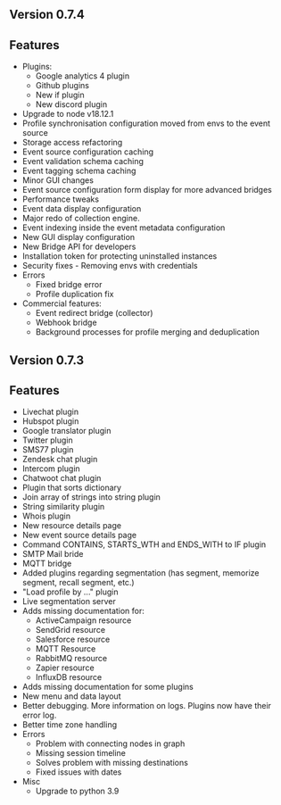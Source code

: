 Version 0.7.4
----------------------------------------------------------

## Features

* Plugins:
  * Google analytics 4 plugin
  * Github plugins
  * New if plugin
  * New discord plugin
* Upgrade to node v18.12.1
* Profile synchronisation configuration moved from envs to the event source
* Storage access refactoring
* Event source configuration caching
* Event validation schema caching
* Event tagging schema caching
* Minor GUI changes
* Event source configuration form display for more advanced bridges
* Performance tweaks
* Event data display configuration 
* Major redo of collection engine.
* Event indexing inside the event metadata configuration
* New GUI display configuration 
* New Bridge API for developers
* Installation token for protecting uninstalled instances
* Security fixes - Removing envs with credentials
* Errors
  * Fixed bridge error
  * Profile duplication fix
* Commercial features:
  * Event redirect bridge (collector)
  * Webhook bridge
  * Background processes for profile merging and deduplication

Version 0.7.3
----------------------------------------------------------

## Features

* Livechat plugin
* Hubspot plugin
* Google translator plugin
* Twitter plugin
* SMS77 plugin
* Zendesk chat plugin
* Intercom plugin
* Chatwoot chat plugin
* Plugin that sorts dictionary
* Join array of strings into string plugin
* String similarity plugin
* Whois plugin
* New resource details page
* New event source details page
* Command CONTAINS, STARTS_WTH and ENDS_WITH to IF plugin
* SMTP Mail bride
* MQTT bridge
* Added plugins regarding segmentation (has segment, memorize segment, recall segment, etc.)
* "Load profile by ..." plugin
* Live segmentation server
* Adds missing documentation for:
  * ActiveCampaign resource
  * SendGrid resource
  * Salesforce resource
  * MQTT Resource
  * RabbitMQ resource 
  * Zapier resource
  * InfluxDB resource
* Adds missing documentation for some plugins
* New menu and data layout
* Better debugging. More information on logs. Plugins now have their error log.
* Better time zone handling
* Errors
  * Problem with connecting nodes in graph 
  * Missing session timeline
  * Solves problem with missing destinations
  * Fixed issues with dates
* Misc
  * Upgrade to python 3.9
